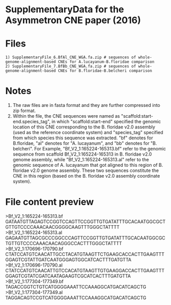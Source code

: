 # SupplementaryData for the Asymmetron CNE paper (2016)

# Files
    1) SupplementaryFile_6.BfAl_CNE_WGA.fa.zip # sequences of whole-genome-alignment-based CNEs for A.lucayanum-B.floridae comparison
    2) SupplementaryFile_7.BfBb_CNE_WGA.fa.zip # sequences of whole-genome-alignment-based CNEs for B.floridae-B.belcheri comparison

# Notes
  1) The raw files are in fasta format and they are further compressed into zip format.
  2) Within the file, the CNE sequences were named as "scaffold:start-end.species_tag", in which "scaffold:start-end" specified the genomic location of this CNE corresponding to the B. floridae v2.0 assembly (used as the reference coordinate system) and "species_tag" specified from which species this sequence was extracted. "bf" denotes for B.floridae, "al" denotes for "A. lucayanum", and "bb" denotes for "B. belcheri". For Example, "Bf_V2_1:165224-165313.bf" refer to the genomic sequence from scaffold Bf_V2_1:165224-165313 in B. floridae v2.0 genome assembly, while "Bf_V2_1:165224-165313.al" refer to the genomic sequence of A. lucayanum that got aligned to this region of B. floridae v2.0 genome assembly. These two sequences constitute the CNE in this region (based on the B. floridae v2.0 assembly coordinate system).

# File content preview
  \>Bf_V2_1:165224-165313.bf  
  GATAATGTTAGAGTCCGGTCCAGTTCCGGTTGTGATATTTGCACAATGGCGCTGTTGTCCCCAAACAACGGGGCAAGTTTGGGCTATTTT  
  \>Bf_V2_1:165224-165313.al  
  GAGAATGTTAGCGCCCGGCCCAGTTCCGGTTGTGATATTTGCACAATGGCGCTGTTGTCCCCAAACAACAGGGCCACTTTGGGCTATTTT  
  \>Bf_V2_1:170696-170790.bf  
  CTATCCATGTCAACATTGCCTACATGTAAGTTCTGAAGCACCACTTGAAGTTTGGAGTCGTATTGATCAATGGGAGTGGCATCACTTTGATGTTA  
  \>Bf_V2_1:170696-170790.al  
  CTATCCATGTCAACATTGTCCACATGTAAGTTGTGAAGGACCACTTGAAGTTTGGAGTCGTATCGATCAATAGAAGTCGCATCACTTTGATGTTA  
  \>Bf_V2_1:177304-177349.bf  
  TAGACCGGTCTGTCATGGGGAAATTCCAAAGGCATGACATCAGCTG  
  \>Bf_V2_1:177304-177349.al  
  TAGGACAGTCCGTCATGGGGAAATTCCAAAGGCATGACATCAGCTG  
  





